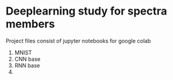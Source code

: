 # Deeplearning study for spectra members

Project files consist of jupyter notebooks for google colab

1) MNIST
2) CNN base
3) RNN base
4) 